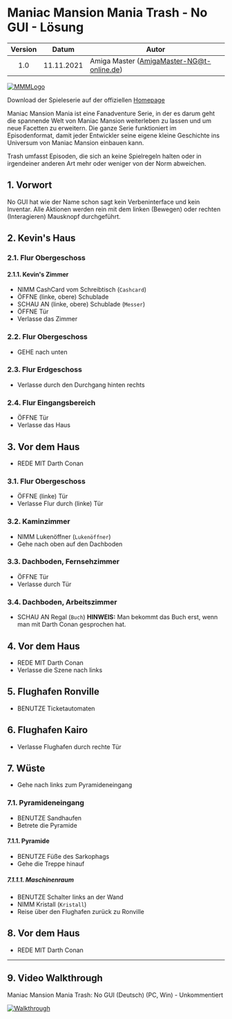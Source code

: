 # Maniac Mansion Mania Trash - No GUI - Lösung

| Version | Datum      | Autor                                     |
|:-------:|------------|-------------------------------------------|
|   1.0   | 11.11.2021 | Amiga Master (AmigaMaster-NG@t-online.de) |

[![MMMLogo](https://www.maniac-mansion-mania.com/banner/banner.png)](https://www.maniac-mansion-mania.com)

Download der Spieleserie auf der offiziellen [Homepage](https://www.maniac-mansion-mania.com)

Maniac Mansion Mania ist eine Fanadventure Serie, in der es darum geht die spannende Welt von Maniac Mansion weiterleben zu lassen und um neue Facetten zu erweitern. Die ganze Serie funktioniert im Episodenformat, damit jeder Entwickler seine eigene kleine Geschichte ins Universum von Maniac Mansion einbauen kann.

Trash umfasst Episoden, die sich an keine Spielregeln halten oder in irgendeiner anderen Art mehr oder weniger von der Norm abweichen.

## 1. Vorwort

No GUI hat wie der Name schon sagt kein Verbeninterface und kein Inventar. Alle Aktionen werden rein mit dem linken (Bewegen) oder rechten (Interagieren) Mausknopf durchgeführt.

## 2. Kevin's Haus

### 2.1. Flur Obergeschoss

#### 2.1.1. Kevin's Zimmer

- NIMM CashCard vom Schreibtisch (`Cashcard`)
- ÖFFNE (linke, obere) Schublade
- SCHAU AN (linke, obere) Schublade (`Messer`)
- ÖFFNE Tür
- Verlasse das Zimmer

### 2.2. Flur Obergeschoss

- GEHE nach unten

### 2.3. Flur Erdgeschoss

- Verlasse durch den Durchgang hinten rechts

### 2.4. Flur Eingangsbereich

- ÖFFNE Tür
- Verlasse das Haus

## 3. Vor dem Haus

- REDE MIT Darth Conan

### 3.1. Flur Obergeschoss

- ÖFFNE (linke) Tür
- Verlasse Flur durch (linke) Tür

### 3.2. Kaminzimmer

- NIMM Lukenöffner (`Lukenöffner`)
- Gehe nach oben auf den Dachboden

### 3.3. Dachboden, Fernsehzimmer

- ÖFFNE Tür
- Verlasse durch Tür

### 3.4. Dachboden, Arbeitszimmer

- SCHAU AN Regal (`Buch`)
  **HINWEIS:** Man bekommt das Buch erst, wenn man mit Darth Conan gesprochen hat.

## 4. Vor dem Haus

- REDE MIT Darth Conan
- Verlasse die Szene nach links

## 5. Flughafen Ronville

- BENUTZE Ticketautomaten

## 6. Flughafen Kairo

- Verlasse Flughafen durch rechte Tür

## 7. Wüste

- Gehe nach links zum Pyramideneingang

### 7.1. Pyramideneingang

- BENUTZE Sandhaufen
- Betrete die Pyramide

#### 7.1.1. Pyramide

- BENUTZE Füße des Sarkophags
- Gehe die Treppe hinauf

##### 7.1.1.1. Maschinenraum

- BENUTZE Schalter links an der Wand
- NIMM Kristall (`Kristall`)
- Reise über den Flughafen zurück zu Ronville

## 8. Vor dem Haus

- REDE MIT Darth Conan

--------------------------------------------------------------------------------

## 9. Video Walkthrough

Maniac Mansion Mania Trash: No GUI (Deutsch) (PC, Win) - Unkommentiert

[![Walkthrough](https://img.youtube.com/vi/FjoOsN1FyuA/0.jpg)](https://www.youtube.com/watch?v=FjoOsN1FyuA)
